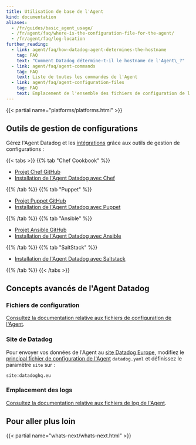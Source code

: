 ```yaml
---
title: Utilisation de base de l'Agent
kind: documentation
aliases:
  - /fr/guides/basic_agent_usage/
  - /fr/agent/faq/where-is-the-configuration-file-for-the-agent/
  - /fr/agent/faq/log-location
further_reading:
  - link: agent/faq/how-datadog-agent-determines-the-hostname
    tag: FAQ
    text: "Comment Datadog détermine-t-il le hostname de l'Agent\_?"
  - link: agent/faq/agent-commands
    tag: FAQ
    text: Liste de toutes les commandes de l'Agent
  - link: agent/faq/agent-configuration-files
    tag: FAQ
    text: Emplacement de l'ensemble des fichiers de configuration de l'Agent
---
```

{{< partial name="platforms/platforms.html" >}}

## Outils de gestion de configurations

Gérez l'Agent Datadog et les [intégrations][1] grâce aux outils de gestion de configurations :

{{< tabs >}}
{{% tab "Chef Cookbook" %}}

* [Projet Chef GitHub][1]
* [Installation de l'Agent Datadog avec Chef][2]


[1]: https://github.com/DataDog/chef-datadog
[2]: https://app.datadoghq.com/account/settings#integrations/chef
{{% /tab %}}
{{% tab "Puppet" %}}

* [Projet Puppet GitHub][1]
* [Installation de l'Agent Datadog avec Puppet][2]


[1]: https://github.com/DataDog/puppet-datadog-agent
[2]: https://app.datadoghq.com/account/settings#integrations/puppet
{{% /tab %}}
{{% tab "Ansible" %}}

* [Projet Ansible GitHub][1]
* [Installation de l'Agent Datadog avec Ansible][2]


[1]: https://github.com/DataDog/ansible-datadog
[2]: https://app.datadoghq.com/account/settings#agent/ansible
{{% /tab %}}
{{% tab "SaltStack" %}}

* [Installation de l'Agent Datadog avec Saltstack][1]


[1]: https://github.com/DataDog/datadog-formula
{{% /tab %}}
{{< /tabs >}}

## Concepts avancés de l'Agent Datadog

### Fichiers de configuration

[Consultez la documentation relative aux fichiers de configuration de l'Agent][2].

### Site de Datadog

Pour envoyer vos données de l'Agent au [site Datadog Europe][3], modifiez le [principal fichier de configuration de l'Agent][4] `datadog.yaml` et définissez le paramètre `site` sur :

`site:datadoghq.eu`

### Emplacement des logs

[Consultez la documentation relative aux fichiers de log de l'Agent][5].

## Pour aller plus loin

{{< partial name="whats-next/whats-next.html" >}}

[1]: /fr/integrations
[2]: /fr/agent/faq/agent-configuration-files
[3]: https://app.datadoghq.eu
[4]: /fr/agent/faq/agent-configuration-files/?tab=agentv6#agent-main-configuration-file
[5]: /fr/agent/faq/agent-log-files